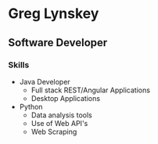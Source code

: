 # Greg Lynskey 
## Software Developer

### Skills

- Java Developer
  - Full stack REST/Angular Applications
  - Desktop Applications
- Python
  - Data analysis tools
  - Use of Web API's
  - Web Scraping
  


